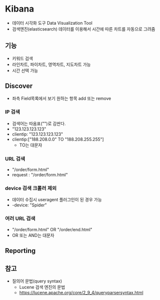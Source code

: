 # Kibana
* 데이터 시각화 도구 Data Visualization Tool
* 검색엔진(elasticsearch) 데이터를 이용해서 시간에 따른 차트를 자동으로 그려줌

## 기능
* 키워드 검색
* 라인차트, 파이차트, 영역차트, 지도차트 가능
* 시간 선택 가능

## Discover
* 좌측 Field목록에서 보기 원하는 항목 add 또는 remove

### IP 검색
* 검색어는 따옴표("")로 감싼다.
* "123.123.123.123" 
* clientip: "123.123.123.123"
* clientip:["188.208.0.0" TO "188.208.255.255"]
  * TO는 대문자

### URL 검색
* "/order/form.html"
* request : "/order/form.html"

### device 검색 크롤러 제외
* 데이터 수집시 useragent 플러그인이 된 경우 가능
* -device: "Spider"

### 여러 URL 검색
* "/order/form.html" OR "/order/end.html"
* OR 또는 AND는 대문자

## Reporting


## 참고
* 질의어 문법(query syntax)
  * Lucene 검색 엔진의 문법
  * https://lucene.apache.org/core/2_9_4/queryparsersyntax.html

